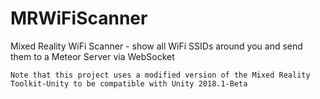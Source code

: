# MRWiFiScanner
Mixed Reality WiFi Scanner - show all WiFi SSIDs around you and send them to a Meteor Server via WebSocket

```
Note that this project uses a modified version of the Mixed Reality Toolkit-Unity to be compatible with Unity 2018.1-Beta
```
